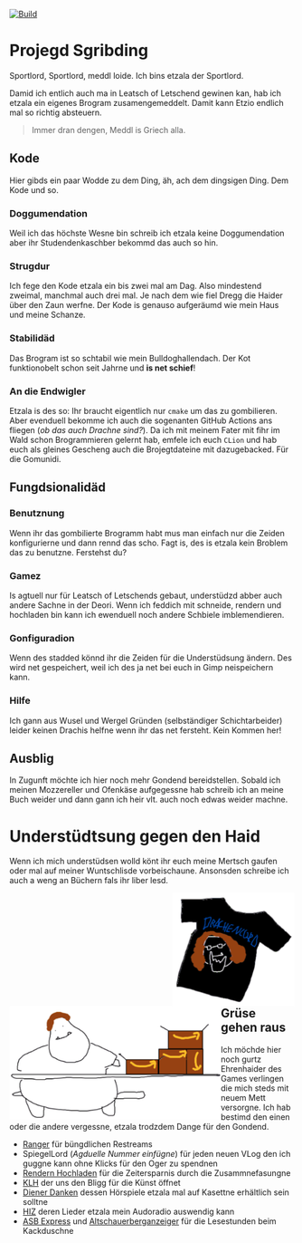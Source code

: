 [![Build](https://github.com/sportlord/projegd-sgribding/actions/workflows/cmake.yml/badge.svg?branch=master)](https://github.com/sportlord/projegd-sgribding/actions/workflows/cmake.yml)

Projegd Sgribding
=================

Sportlord, Sportlord, meddl loide. Ich bins etzala der Sportlord.

Damid ich entlich auch ma in Leatsch of Letschend gewinen kan, hab ich etzala ein eigenes Brogram zusamengemeddelt. Damit kann Etzio endlich mal so richtig absteuern.

> Immer dran dengen, Meddl is Griech alla.

## Kode

Hier gibds ein paar Wodde zu dem Ding, äh, ach dem dingsigen Ding. Dem Kode und so.

### Doggumendation

Weil ich das höchste Wesne bin schreib ich etzala keine Doggumendation aber ihr Studendenkaschber bekommd das auch so hin.

### Strugdur

Ich fege den Kode etzala ein bis zwei mal am Dag. Also mindestend zweimal, manchmal auch drei mal. Je nach dem wie fiel Dregg die Haider über den Zaun werfne. Der Kode is genauso aufgeräumd wie mein Haus und meine Schanze.

### Stabilidäd

Das Brogram ist so schtabil wie mein Bulldoghallendach. Der Kot funktionobelt schon seit Jahrne und **is net schief**!

### An die Endwigler

Etzala is des so: Ihr braucht eigentlich nur `cmake` um das zu gombilieren. Aber evenduell bekomme ich auch die sogenanten GitHub Actions ans fliegen (_ob das auch Drachne sind?_). Da ich mit meinem Fater mit fihr im Wald schon Brogrammieren gelernt hab, emfele ich euch `CLion` und hab euch als gleines Gescheng auch die Brojegtdateine mit dazugebacked. Für die Gomunidi.

## Fungdsionalidäd

### Benutznung

Wenn ihr das gombilierte Brogramm habt mus man einfach nur die Zeiden konfigurierne und dann rennd das scho. Fagt is, des is etzala kein Broblem das zu benutzne. Ferstehst du?

### Gamez

Is agtuell nur für Leatsch of Letschends gebaut, understüdzd abber auch andere Sachne in der Deori. Wenn ich feddich mit schneide, rendern und hochladen bin kann ich ewenduell noch andere Schbiele imblemendieren.

### Gonfiguradion

Wenn des stadded könnd ihr die Zeiden für die Understüdsung ändern. Des wird net gespeichert, weil ich des ja net bei euch in Gimp neispeichern kann.

### Hilfe

Ich gann aus Wusel und Wergel Gründen (selbständiger Schichtarbeider) leider keinen Drachis helfne wenn ihr das net fersteht. Kein Kommen her!

## Ausblig

In Zugunft möchte ich hier noch mehr Gondend bereidstellen. Sobald ich meinen Mozzereller und Ofenkäse aufgegessne hab schreib ich an meine Buch weider und dann gann ich heir vlt. auch noch edwas weider machne.

# Understüdtsung gegen den Haid

Wenn ich mich understüdsen wolld könt ihr euch meine Mertsch gaufen oder mal auf meiner Wuntschlisde vorbeischaune. Ansonsden schreibe ich auch a weng an Büchern fals ihr liber lesd.

<img src=".github/images/fenshirt.png?raw=true" height=200 align=right>

<img src=".github/images/wuntschlisde.png?raw=true" height=200 align=left>

&nbsp;<br/>
&nbsp;<br/>
&nbsp;<br/>
&nbsp;<br/>
&nbsp;<br/>
&nbsp;<br/>
&nbsp;<br/>
&nbsp;<br/>
&nbsp;<br/>

## Grüse gehen raus

Ich möchde hier noch gurtz Ehrenhaider des Games verlingen die mich steds mit neuem Mett versorgne. Ich hab bestimd den einen oder die andere vergessne, etzala trodzdem Dange für den Gondend.

- [Ranger](https://www.youtube.com/channel/UCufXBukkxI44wIqwPmXNAhw) für büngdlichen Restreams
- SpiegelLord (_Agduelle Nummer einfügne_) für jeden neuen VLog den ich guggne kann ohne Klicks für den Oger zu spendnen
- [Rendern Hochladen](https://www.youtube.com/channel/UCeJvrXLRua3_OFGNO92Mi_g) für die Zeitersparnis durch die Zusammnefasungne
- [KLH](https://www.youtube.com/channel/UC8wFYUe4TjnFvPYSnP6F-aQ) der uns den Bligg für die Künst öffnet
- [Diener Danken](https://www.youtube.com/channel/UCZqySpFzzXssrVutpSo6srA) dessen Hörspiele etzala mal auf Kasettne erhältlich sein solltne
- [HIZ](https://www.youtube.com/channel/UC5_485onrv3X1HkMLyqtxpQ) deren Lieder etzala mein Audoradio auswendig kann
- [ASB Express](https://www.asbexpress.com/) und [Altschauerberganzeiger](https://altschauerberganzeiger.com/) für die Lesestunden beim Kackduschne
